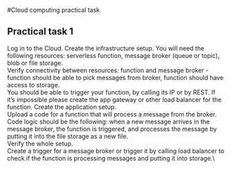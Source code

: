 #Cloud computing practical task

## Practical task 1

Log in to the Cloud.
Create the infrastructure setup.
You will need the following resources: serverless function, message broker (queue or topic), blob or file storage.\
Verify connectivity between resources: function and message broker - function should be able to pick messages from broker, function should have access to storage.\
You should be able to trigger your function, by calling its IP or by REST. If it’s impossible please create the app gateway or other load balancer for the function.
Create the application setup.\
Upload a code for a function that will process a message from the broker. Code logic should be the following: when a new message arrives in the message broker, the function is triggered, and processes the message by putting it into the file storage as a new file.\
Verify the whole setup.\
Create a trigger for a message broker or trigger it by calling load balancer to check if the function is processing messages and putting it into storage.\

